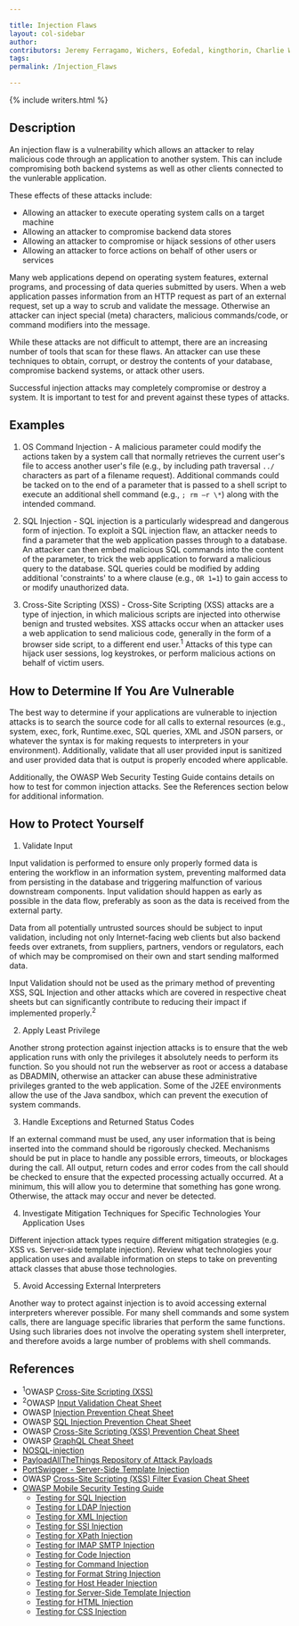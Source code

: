 ```yaml
---

title: Injection Flaws
layout: col-sidebar
author:
contributors: Jeremy Ferragamo, Wichers, Eofedal, kingthorin, Charlie Worrell
tags:
permalink: /Injection_Flaws

---
```


{% include writers.html %}

## Description

An injection flaw is a vulnerability which allows an attacker to relay malicious code through an application to another system. This can include compromising both backend systems as well as other clients connected to the vunlerable application.

These effects of these attacks include:

- Allowing an attacker to execute operating system calls on a target machine
- Allowing an attacker to compromise backend data stores
- Allowing an attacker to compromise or hijack sessions of other users
- Allowing an attacker to force actions on behalf of other users or services

Many web applications depend on operating system features, external programs, and processing of data queries submitted by users. When a web application passes information from an HTTP request as part of an external request, set up a way to scrub and validate the message. Otherwise an attacker can inject special (meta) characters, malicious commands/code, or command modifiers into the message.

While these attacks are not difficult to attempt, there are an increasing number of tools that scan for these flaws. An attacker can use these techniques to obtain, corrupt, or destroy the contents of your database, compromise backend systems, or attack other users.

Successful injection attacks may completely compromise or destroy a system. It is important to test for and prevent against these types of attacks.

## Examples

1. OS Command Injection - A malicious parameter could modify the actions taken by a system call that normally retrieves the current user's file to access another user's file (e.g., by including path traversal `../` characters as part of a filename request). Additional commands could be tacked on to the end of a parameter that is passed to a shell script to execute an additional shell command (e.g., `; rm –r \*`) along with the intended command.

2. SQL Injection - SQL injection is a particularly widespread and dangerous form of injection. To exploit a SQL injection flaw, an attacker needs to find a parameter that the web application passes through to a database. An attacker can then embed malicious SQL commands into the content of the parameter, to trick the web application to forward a malicious query to the database. SQL queries could be modified by adding additional 'constraints' to a where clause (e.g., `OR 1=1`) to gain access to or modify unauthorized data.

3. Cross-Site Scripting (XSS) - Cross-Site Scripting (XSS) attacks are a type of injection, in which malicious scripts are injected into otherwise benign and trusted websites. XSS attacks occur when an attacker uses a web application to send malicious code, generally in the form of a browser side script, to a different end user.<sup>1</sup> Attacks of this type can hijack user sessions, log keystrokes, or perform malicious actions on behalf of victim users.

## How to Determine If You Are Vulnerable

The best way to determine if your applications are vulnerable to injection attacks is to search the source code for all calls to external resources (e.g., system, exec, fork, Runtime.exec, SQL queries, XML and JSON parsers, or whatever the syntax is for making requests to interpreters in your environment). Additionally, validate that all user provided input is sanitized and user provided data that is output is properly encoded where applicable.

Additionally, the OWASP Web Security Testing Guide contains details on how to test for common injection attacks. See the References section below for additional information.

## How to Protect Yourself

1. Validate Input

Input validation is performed to ensure only properly formed data is entering the workflow in an information system, preventing malformed data from persisting in the database and triggering malfunction of various downstream components. Input validation should happen as early as possible in the data flow, preferably as soon as the data is received from the external party.

Data from all potentially untrusted sources should be subject to input validation, including not only Internet-facing web clients but also backend feeds over extranets, from suppliers, partners, vendors or regulators, each of which may be compromised on their own and start sending malformed data.

Input Validation should not be used as the primary method of preventing XSS, SQL Injection and other attacks which are covered in respective cheat sheets but can significantly contribute to reducing their impact if implemented properly.<sup>2</sup>

2. Apply Least Privilege
   
Another strong protection against injection attacks is to ensure that the web application runs with only the privileges it absolutely needs to perform its function. So you should not run the webserver as root or access a database as DBADMIN, otherwise an attacker can abuse these administrative privileges granted to the web application. Some of the J2EE environments allow the use of the Java sandbox, which can prevent the execution of system commands.

3. Handle Exceptions and Returned Status Codes
   
If an external command must be used, any user information that is being inserted into the command should be rigorously checked. Mechanisms should be put in place to handle any possible errors, timeouts, or blockages during the call. All output, return codes and error codes from the call should be checked to ensure that the expected processing actually occurred. At a minimum, this will allow you to determine that something has gone wrong. Otherwise, the attack may occur and never be detected.

4. Investigate Mitigation Techniques for Specific Technologies Your Application Uses

Different injection attack types require different mitigation strategies (e.g. XSS vs. Server-side template injection). Review what technologies your application uses and available information on steps to take on preventing attack classes that abuse those technologies.

5. Avoid Accessing External Interpreters
   
Another way to protect against injection is to avoid accessing external interpreters wherever possible. For many shell commands and some system calls, there are language specific libraries that perform the same functions. Using such libraries does not involve the operating system shell interpreter, and therefore avoids a large number of problems with shell commands.

## References

- <sup>1</sup>OWASP [Cross-Site Scripting (XSS)](https://owasp.org/www-community/attacks/xss/)
- <sup>2</sup>OWASP [Input Validation Cheat Sheet](https://cheatsheetseries.owasp.org/cheatsheets/Input_Validation_Cheat_Sheet.html)
- OWASP [Injection Prevention Cheat Sheet](https://cheatsheetseries.owasp.org/cheatsheets/Injection_Prevention_Cheat_Sheet.html)
- OWASP [SQL Injection Prevention Cheat Sheet](https://cheatsheetseries.owasp.org/cheatsheets/SQL_Injection_Prevention_Cheat_Sheet.html)
- OWASP [Cross-Site Scripting (XSS) Prevention Cheat Sheet](https://cheatsheetseries.owasp.org/cheatsheets/Cross_Site_Scripting_Prevention_Cheat_Sheet.html)
- OWASP [GraphQL Cheat Sheet](https://cheatsheetseries.owasp.org/cheatsheets/GraphQL_Cheat_Sheet.html)
- [NOSQL-injection](http://erlend.oftedal.no/blog/?blogid=110)
- [PayloadAllTheThings Repository of Attack Payloads](https://github.com/swisskyrepo/PayloadsAllTheThings)
- [PortSwigger - Server-Side Template Injection](https://portswigger.net/research/server-side-template-injection)
- OWASP [Cross-Site Scripting (XSS) Filter Evasion Cheat Sheet](https://cheatsheetseries.owasp.org/cheatsheets/XSS_Filter_Evasion_Cheat_Sheet.html)
- [OWASP Mobile Security Testing Guide](https://owasp.org/www-project-web-security-testing-guide/stable/)
   - [Testing for SQL Injection](https://owasp.org/www-project-web-security-testing-guide/stable/4-Web_Application_Security_Testing/07-Input_Validation_Testing/05-Testing_for_SQL_Injection)
   - [Testing for LDAP Injection](https://owasp.org/www-project-web-security-testing-guide/stable/4-Web_Application_Security_Testing/07-Input_Validation_Testing/06-Testing_for_LDAP_Injection)
   - [Testing for XML Injection](https://owasp.org/www-project-web-security-testing-guide/stable/4-Web_Application_Security_Testing/07-Input_Validation_Testing/07-Testing_for_XML_Injection)
   - [Testing for SSI Injection](https://owasp.org/www-project-web-security-testing-guide/stable/4-Web_Application_Security_Testing/07-Input_Validation_Testing/08-Testing_for_SSI_Injection)
   - [Testing for XPath Injection](https://owasp.org/www-project-web-security-testing-guide/stable/4-Web_Application_Security_Testing/07-Input_Validation_Testing/09-Testing_for_XPath_Injection)
   - [Testing for IMAP SMTP Injection](https://owasp.org/www-project-web-security-testing-guide/stable/4-Web_Application_Security_Testing/07-Input_Validation_Testing/10-Testing_for_IMAP_SMTP_Injection)
   - [Testing for Code Injection](https://owasp.org/www-project-web-security-testing-guide/stable/4-Web_Application_Security_Testing/07-Input_Validation_Testing/11-Testing_for_Code_Injection)
   - [Testing for Command Injection](https://owasp.org/www-project-web-security-testing-guide/stable/4-Web_Application_Security_Testing/07-Input_Validation_Testing/12-Testing_for_Command_Injection)
   - [Testing for Format String Injection](https://owasp.org/www-project-web-security-testing-guide/stable/4-Web_Application_Security_Testing/07-Input_Validation_Testing/13-Testing_for_Format_String_Injection)
   - [Testing for Host Header Injection](https://owasp.org/www-project-web-security-testing-guide/stable/4-Web_Application_Security_Testing/07-Input_Validation_Testing/17-Testing_for_Host_Header_Injection)
   - [Testing for Server-Side Template Injection](https://owasp.org/www-project-web-security-testing-guide/stable/4-Web_Application_Security_Testing/07-Input_Validation_Testing/18-Testing_for_Server-side_Template_Injection)
   - [Testing for HTML Injection](https://owasp.org/www-project-web-security-testing-guide/stable/4-Web_Application_Security_Testing/11-Client-side_Testing/03-Testing_for_HTML_Injection)
   - [Testing for CSS Injection](https://owasp.org/www-project-web-security-testing-guide/stable/4-Web_Application_Security_Testing/11-Client-side_Testing/05-Testing_for_CSS_Injection)
